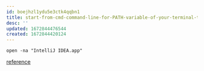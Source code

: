 ```yaml
---
id: boejhzl1ydu5e3ctk4qqbn1
title: start-from-cmd-command-line-for-PATH-variable-of-your-terminal-to-be-used
desc: ''
updated: 1672844476544
created: 1672844420124
---
```


```shell
open -na "IntelliJ IDEA.app"
```

[reference](https://www.jetbrains.com/help/idea/working-with-the-ide-features-from-command-line.html#8d2936b4)